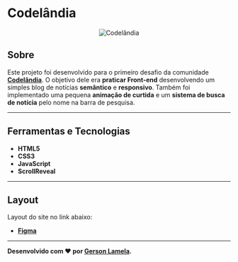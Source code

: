 # Codelândia
<p align="center">
	<img src="https://user-images.githubusercontent.com/67246528/124210971-c1828880-dac2-11eb-8234-439bae1c8bc5.gif" alt="Codelândia" title="Codelândia">
</p>

## Sobre   
Este projeto foi desenvolvido para o primeiro desafio da comunidade **[Codelândia](https://discord.com/invite/QevDJqCzaY)**. O objetivo dele era **praticar Front-end** desenvolvendo um simples blog de notícias **semântico** e **responsivo**. Também foi implementado uma pequena **animação de curtida** e um **sistema de busca de notícia** pelo nome na barra de pesquisa. 

---

## Ferramentas e Tecnologias
- **HTML5**
- **CSS3**
- **JavaScript** 
- **ScrollReveal** 

---

## Layout
Layout do site no link abaixo:
- **[Figma](https://www.figma.com/file/Yb9IBH56g7T1hdIyZ3BMNO/Codel%C3%A2ndia-Desafios?node-id=0%3A1)**

---

**Desenvolvido com ❤ por [Gerson Lamela](https://github.com/gersonlamela).**